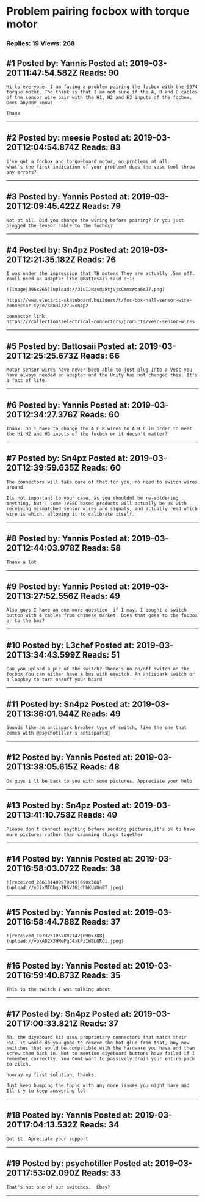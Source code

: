 # Problem pairing focbox with torque motor

### Replies: 19 Views: 268

## \#1 Posted by: Yannis Posted at: 2019-03-20T11:47:54.582Z Reads: 90

```
Hi to everyone. I am facing a problem pairing the focbox with the 6374 torque motor. The think is that I am not sure if the A, B and C cables of the sensor wire pair with the H1, H2 and H3 inputs of the focbox. Does anyone know?

Thanx
```

---
## \#2 Posted by: meesie Posted at: 2019-03-20T12:04:54.874Z Reads: 83

```
i've got a focbox and torqueboard motor, no problems at all.
what's the first indication of your problem? does the vesc tool throw any errors?
```

---
## \#3 Posted by: Yannis Posted at: 2019-03-20T12:09:45.422Z Reads: 79

```
Not at all. Did you change the wiring before pairing? Or you just plugged the sensor cable to the focbox?
```

---
## \#4 Posted by: Sn4pz Posted at: 2019-03-20T12:21:35.182Z Reads: 76

```
I was under the impression that TB motors They are actually .5mm off. Youll need an adapter like @Battosaii said :+1:  

![image|396x265](upload://3IuIJNasdp8tjVjxCmmxWoa6oJ7.png) 

https://www.electric-skateboard.builders/t/foc-box-hall-sensor-wire-connector-type/48831/2?u=sn4pz

connector link: 
https:///collections/electrical-connectors/products/vesc-sensor-wires
```

---
## \#5 Posted by: Battosaii Posted at: 2019-03-20T12:25:25.673Z Reads: 66

```
Motor sensor wires have never been able to just plug Into a Vesc you have always needed an adapter and the Unity has not changed this. It's a fact of life.
```

---
## \#6 Posted by: Yannis Posted at: 2019-03-20T12:34:27.376Z Reads: 60

```
Thanx. Do I have to change the A C B wires to A B C in order to meet the H1 H2 and H3 inputs of the focbox or it doesn't matter?
```

---
## \#7 Posted by: Sn4pz Posted at: 2019-03-20T12:39:59.635Z Reads: 60

```
The connectors will take care of that for you, no need to switch wires around. 

Its not important to your case, as you shouldnt be re-soldering anything, but ( some )VESC based products will actually be ok with receiving mismatched sensor wires and signals, and actually read which wire is which, allowing it to calibrate itself.
```

---
## \#8 Posted by: Yannis Posted at: 2019-03-20T12:44:03.978Z Reads: 58

```
Thanx a lot
```

---
## \#9 Posted by: Yannis Posted at: 2019-03-20T13:27:52.556Z Reads: 49

```
Also guys I have an one more question  if I may. I bought a switch button with 4 cables from chinese market. Does that goes to the focbox or to the bms?
```

---
## \#10 Posted by: L3chef Posted at: 2019-03-20T13:34:43.599Z Reads: 51

```
Can you upload a pic of the switch? There's no on/off switch on the focbox.You can either have a bms with eswitch. An antispark switch or a loopkey to turn on/off your board
```

---
## \#11 Posted by: Sn4pz Posted at: 2019-03-20T13:36:01.944Z Reads: 49

```
Sounds like an antispark breaker type of switch, like the one that comes with @psychotiller s antisparks🤔
```

---
## \#12 Posted by: Yannis Posted at: 2019-03-20T13:38:05.615Z Reads: 48

```
Οκ guys i ll be back to you with some pictures. Appreciate your help
```

---
## \#13 Posted by: Sn4pz Posted at: 2019-03-20T13:41:10.758Z Reads: 49

```
Please don't connect anything before sending pictures,it's ok to have more pictures rather than cramming things together
```

---
## \#14 Posted by: Yannis Posted at: 2019-03-20T16:58:03.072Z Reads: 38

```
![received_266181400979045|690x388](upload://nJ2xMTObgpIRSVIGidhhKUaUnBT.jpeg)
```

---
## \#15 Posted by: Yannis Posted at: 2019-03-20T16:58:44.788Z Reads: 37

```
![received_1073251062882142|690x388](upload://vpkA02X3HMePgJ4xkPzIW8LQROi.jpeg)
```

---
## \#16 Posted by: Yannis Posted at: 2019-03-20T16:59:40.873Z Reads: 35

```
This is the switch I was talking about
```

---
## \#17 Posted by: Sn4pz Posted at: 2019-03-20T17:00:33.821Z Reads: 37

```
Ah. the diyeboard kit uses proprietary connectors that match their ESC. it would do you good to remove the hot glue from that, buy new switches that would be compatible with the hardware you have and then screw them back in. Not to mention diyeboard buttons have failed if I remember correctly. You dont want to passively drain your entire pack to zilch.

hooray my first solution, thanks. 

Just keep bumping the topic with any more issues you might have and Ill try to keep answering lol
```

---
## \#18 Posted by: Yannis Posted at: 2019-03-20T17:04:13.532Z Reads: 34

```
Got it. Apreciate your support
```

---
## \#19 Posted by: psychotiller Posted at: 2019-03-20T17:53:02.090Z Reads: 33

```
That's not one of our switches.  Ebay?
```

---
